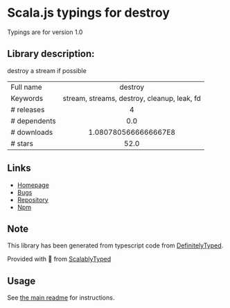 
# Scala.js typings for destroy

Typings are for version 1.0

## Library description:
destroy a stream if possible

|                    |                 |
| ------------------ | :-------------: |
| Full name          | destroy |
| Keywords           | stream, streams, destroy, cleanup, leak, fd |
| # releases         | 4 |
| # dependents       | 0.0 |
| # downloads        | 1.0807805666666667E8 |
| # stars            | 52.0 |

## Links
- [Homepage](https://github.com/stream-utils/destroy#readme)
- [Bugs](https://github.com/stream-utils/destroy/issues)
- [Repository](https://github.com/stream-utils/destroy)
- [Npm](https://www.npmjs.com/package/destroy)
    


## Note
This library has been generated from typescript code from [DefinitelyTyped](https://definitelytyped.org).

Provided with :purple_heart: from [ScalablyTyped](https://github.com/oyvindberg/ScalablyTyped)

## Usage
See [the main readme](../../readme.md) for instructions.


